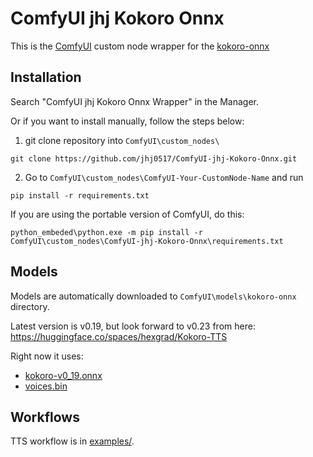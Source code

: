 # ComfyUI jhj Kokoro Onnx

This is the [ComfyUI](https://github.com/comfyanonymous/ComfyUI) custom node wrapper for the [kokoro-onnx](https://github.com/thewh1teagle/kokoro-onnx)

## Installation

Search "ComfyUI jhj Kokoro Onnx Wrapper" in the Manager.

Or if you want to install manually, follow the steps below:
1. git clone repository into `ComfyUI\custom_nodes\`
```
git clone https://github.com/jhj0517/ComfyUI-jhj-Kokoro-Onnx.git
```

2. Go to `ComfyUI\custom_nodes\ComfyUI-Your-CustomNode-Name` and run
```
pip install -r requirements.txt
```

If you are using the portable version of ComfyUI, do this:
```
python_embeded\python.exe -m pip install -r ComfyUI\custom_nodes\ComfyUI-jhj-Kokoro-Onnx\requirements.txt
```

## Models
Models are automatically downloaded to `ComfyUI\models\kokoro-onnx` directory.

Latest version is v0.19, but look forward to v0.23 from here: https://huggingface.co/spaces/hexgrad/Kokoro-TTS

Right now it uses:
- [kokoro-v0_19.onnx](https://github.com/thewh1teagle/kokoro-onnx/releases/download/model-files/kokoro-v0_19.onnx)
- [voices.bin](https://github.com/thewh1teagle/kokoro-onnx/releases/download/model-files/voices.bin)

## Workflows

TTS workflow is in [examples/](https://github.com/jhj0517/ComfyUI-jhj-Kokoro-Onnx/tree/master/examples).
